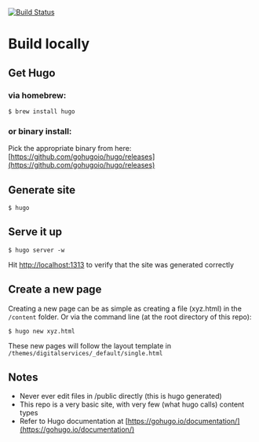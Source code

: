 [![Build Status](https://travis-ci.org/SFDigitalServices/sfdigitalservices.github.io.svg?branch=source)](https://travis-ci.org/SFDigitalServices/sfdigitalservices.github.io)

# Build locally
## Get Hugo
### via homebrew:
```
$ brew install hugo
```
### or binary install:
Pick the appropriate binary from here:
[https://github.com/gohugoio/hugo/releases](https://github.com/gohugoio/hugo/releases)

## Generate site

```
$ hugo
```

## Serve it up
```
$ hugo server -w
```
Hit [http://localhost:1313](http://localhost:1313) to verify that the site was generated correctly

## Create a new page
Creating a new page can be as simple as creating a file (xyz.html) in the `/content` folder.  Or via the command line (at the root directory of this repo):

```
$ hugo new xyz.html
```
These new pages will follow the layout template in `/themes/digitalservices/_default/single.html`

## Notes
* Never ever edit files in /public directly (this is hugo generated)
* This repo is a very basic site, with very few (what hugo calls) content types
* Refer to Hugo documentation at [https://gohugo.io/documentation/](https://gohugo.io/documentation/)